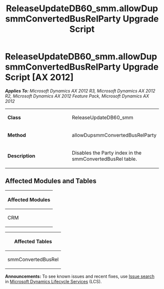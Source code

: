 ﻿---
title: ReleaseUpdateDB60_smm.allowDupsmmConvertedBusRelParty Upgrade Script
TOCTitle: ReleaseUpdateDB60_smm.allowDupsmmConvertedBusRelParty Upgrade Script
ms:assetid: e57dbe9e-644c-65ca-e67b-607c23ca332d
ms:mtpsurl: https://msdn.microsoft.com/en-us/library/JJ737390(v=AX.60)
ms:contentKeyID: 49711832
ms.date: 05/18/2015
mtps_version: v=AX.60
---

# ReleaseUpdateDB60\_smm.allowDupsmmConvertedBusRelParty Upgrade Script [AX 2012]


_**Applies To:** Microsoft Dynamics AX 2012 R3, Microsoft Dynamics AX 2012 R2, Microsoft Dynamics AX 2012 Feature Pack, Microsoft Dynamics AX 2012_

<table>
<colgroup>
<col style="width: 50%" />
<col style="width: 50%" />
</colgroup>
<tbody>
<tr class="odd">
<td><p><strong>Class</strong></p></td>
<td><p>ReleaseUpdateDB60_smm</p></td>
</tr>
<tr class="even">
<td><p><strong>Method</strong></p></td>
<td><p>allowDupsmmConvertedBusRelParty</p></td>
</tr>
<tr class="odd">
<td><p><strong>Description</strong></p></td>
<td><p>Disables the Party index in the smmConvertedBusRel table.</p></td>
</tr>
</tbody>
</table>


## Affected Modules and Tables

<table>
<colgroup>
<col style="width: 100%" />
</colgroup>
<thead>
<tr class="header">
<th><p>Affected Modules</p></th>
</tr>
</thead>
<tbody>
<tr class="odd">
<td><p>CRM</p></td>
</tr>
</tbody>
</table>


<table>
<colgroup>
<col style="width: 100%" />
</colgroup>
<thead>
<tr class="header">
<th><p>Affected Tables</p></th>
</tr>
</thead>
<tbody>
<tr class="odd">
<td><p>smmConvertedBusRel</p></td>
</tr>
</tbody>
</table>

  
**Announcements:** To see known issues and recent fixes, use [Issue search](http://go.microsoft.com/fwlink/?linkid=389258) in [Microsoft Dynamics Lifecycle Services](http://go.microsoft.com/fwlink/?linkid=306505) (LCS).

